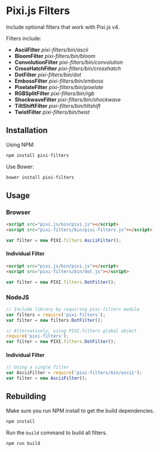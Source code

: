 # Pixi.js Filters

Include optional filters that work with Pixi.js v4.

Filters include:

* **AsciiFilter** _pixi-filters/bin/ascii_
* **BloomFilter** _pixi-filters/bin/bloom_
* **ConvolutionFilter** _pixi-filters/bin/convolution_
* **CrossHatchFilter** _pixi-filters/bin/crosshatch_
* **DotFilter** _pixi-filters/bin/dot_
* **EmbossFilter** _pixi-filters/bin/emboss_
* **PixelateFilter** _pixi-filters/bin/pixelate_
* **RGBSplitFilter** _pixi-filters/bin/rgb_
* **ShockwaveFilter** _pixi-filters/bin/shockwave_
* **TiltShiftFilter** _pixi-filters/bin/tiltshift_
* **TwistFilter** _pixi-filters/bin/twist_

## Installation

Using NPM:

```bash
npm install pixi-filters
```
Use Bower:

```bash
bower install pixi-filters
```

## Usage 

### Browser

```html
<script src="pixi.js/bin/pixi.js"></script>
<script src="pixi-filters/bin/pixi-filters.js"></script>
```
```js
var filter = new PIXI.filters.AsciiFilter();
```

#### Individual Filter

```html
<script src="pixi.js/bin/pixi.js"></script>
<script src="pixi-filters/bin/dot.js"></script>
```
```js
var filter = new PIXI.filters.DotFilter();
```

### NodeJS

```js
// Include library by requiring pixi-filters module
var filters = require('pixi-filters');
var filter = new filters.DotFilter();

// Alternatively, using PIXI.filters global object
require('pixi-filters');
var filter = new PIXI.filters.DotFilter();
```

#### Individual Filter

```js
// Using a single filter
var AsciiFilter = require('pixi-filters/bin/ascii');
var filter = new AsciiFilter();
```

## Rebuilding

Make sure you run NPM install to get the build dependencies.

```bash
npm install
```

Run the `build` command to build all filters.

```bash
npm run build
```
